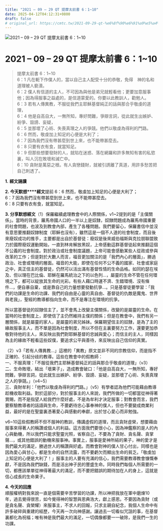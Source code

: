 ```yaml
---
title: "2021 – 09 – 29 QT 提摩太前書 6：1~10"
date: 2025-04-12T04:12:31+0800
draft: false
# original_url: https://cmtc.tw/2021-09-29-qt-%e6%8f%90%e6%91%a9%e5%a4%aa%e5%89%8d%e6%9b%b8-6%ef%bc%9a110
---
```


![2021 – 09 – 29 QT 提摩太前書 6：1~10](/images/qt.jpg   "2021 – 09 – 29 QT 提摩太前書 6：1~10")

# 2021 – 09 – 29 QT 提摩太前書 6：1~10

> 提摩太前書 6：1~10  
> 6：1 凡在軛下作僕人的，當以自己主人配受十分的恭敬，免得　神的名和道理被人褻瀆。  
> 6：2 僕人有信道的主人，不可因為與他是弟兄就輕看他；更要加意服事他；因為得服事之益處的，是信道蒙愛的。你要以此教訓人，勸勉人。  
> 6：3 若有人傳異教，不服從我們主耶穌基督純正的話與那合乎敬虔的道理，  
> 6：4 他是自高自大，一無所知，專好問難，爭辯言詞，從此就生出嫉妒、紛爭、毀謗、妄疑，  
> 6：5 並那壞了心術、失喪真理之人的爭競。他們以敬虔為得利的門路。  
> 6：6 然而，敬虔加上知足的心便是大利了；  
> 6：7 因為我們沒有帶甚麼到世上來，也不能帶甚麼去。  
> 6：8 只要有衣有食，就當知足。  
> 6：9 但那些想要發財的人，就陷在迷惑、落在網羅和許多無知有害的私慾裏，叫人沉在敗壞和滅亡中。  
> 6：10 貪財是萬惡之根。有人貪戀錢財，就被引誘離了真道，用許多愁苦把自己刺透了。

**1.** **經文誦讀**

**2. 今天默想****經文**提前 6：6 然而，敬虔加上知足的心便是大利了；  
6：7 因為我們沒有帶甚麼到世上來，也不能帶甚麼去。  
6：8 只要有衣有食，就當知足。

**3. 分享默想經文**（1）保羅繼續處理教會中的人際關係，v1~2提到的是「主僕關係」。當時的背景，羅馬帝國人口的一半以上是奴隸，奴隸問題成為羅馬帝國重要的社會問題，也波及到教會內部，產生了各種問題。我們要留心，保羅書信中並沒有意思要推翻奴隸制度（耶穌也沒有），雖然這是一個不人道的社會制度，而且後來廢奴成功的推手，主要都是出自於基督徒：廢奴是後來威伯福斯與克拉朋聯盟致力於國際廢奴運動開始，一直到林肯解放黑奴，上帝感動這群基督徒起來推翻這個不公義的社會制度。對於政治或社會制度議題，上帝可能會感動某些人從政或參與改革的工作；但是對於大數人而言，福音更加關注的是「我們內心的層面」，勝過政治、社會或環境的層面。福音的大能，即使在任何不公不義的國家、社會或家庭之中，真正信主的基督徒，仍然可以活出滿有基督性情的生命品格。如同約瑟在埃及、但以理在巴比倫、耶穌在羅馬統治之下的以色列…，屬靈的生命不管在任何環境之下，都可以綻放其生命的光彩。有些人藉口時運不濟、生錯環境、沒有條件…，便自暴自棄，或是靠自己的力量想要發動抗爭…。只是基督徒要學習：「我們的功課是生命的功課、我們的自由是心靈的真自由、基督徒的仇敵是魔鬼、世界與老我」，聖經的教導都指向生命，而不是專注在環境的抗爭。

所以當基督徒的奴隸信主了，並不會馬上改變主僕關係，改變的是屬靈的生命。在當時的社會制度上，即使信了主仍然維持主僕的關係；但是在教會中，我們有另一層關係，就是屬靈的家人，是屬靈的弟兄姊妹。保羅期望信主的奴隸，是為了主的緣故服事主人，而不單是因為社會制度，所以不但在主裏要努力工作，還要更加恭敬對待他的主人，來反映出我們對耶穌基督的忠誠與愛心；而信主的主人，同樣因為主的緣故不輕看這些奴僕，要追求公平與善待，來反映出自己信仰的真實。

（2）v3「若有人傳異教…」這裡的「異教」原文並非不同的宗教信仰，而是指不正確的、引起分歧的教導。這些在教會中的假教師：  
一、不服真理：「不服從我們主耶穌基督純正的話與那合乎敬虔的道理」（v3）  
二、生命敗壞，結出「壞果子」，造成教會破口：「他是自高自大，一無所知，專好問難，爭辯言詞，從此就生出嫉妒、紛爭、毀謗、妄疑，並那壞了心術、失喪真理之人的爭競。」（v4~5）  
三、貪財牟利：「他們以敬虔為得利的門路。」（v5）有學者認為他們可能藉由教導趁機收取利益。對於這部分，對於服事主的人來說，我們所做的一切都當從神得著賞賜，而不是指望人給我們什麼好處，不是為牟利才決定服事；對教會而言，我們要察驗教導者的話語與生命，不要虧待忠心事奉神的僕人，但也不要變成商業利益，最好的是在聖靈裏憑著愛心與感動的奉獻，出於甘心愛心而非勉強。

v6~10這些假教師不但不服神的教訓，傳講虛假的道理，而且貪財虛榮，想要藉由服事來得著人的稱讚或個人的利益。這方面我們要很小心，因為神鑑察的是人的內心與動機，所以我們只能求聖靈光照，省察自己，不要為了貪財、貪名聲、貪掌聲…，或其他錯誤的動機來服事神。事實上，服事是愛神所結的果子，神的愛才是我們最大的滿足，勝過世人的稱讚與好處。而教會對神的僕人甘心付出，同樣也是因為愛心與甘心，都是生命的自然流露，而不要虧欠而顯出生命的貧乏。「敬虔加上知足的心便是大利了！」服事主的人要有充滿的信心，我們需要教導教會慷慨奉獻，不是因為我們缺錢，而是活出神子民的豐盛生命。同時我們每個人所需要的一切，都應該單單從神得著最大的滿足，而不要把錯誤的期待加在人的身上，這就是信心成長的生命果子。

**4. 今天的回應**  
順服權柄對我來說一直是個需要辛苦學習的功課，所以神把我放在軍中磨煉10年，過去覺得很苦，如今覺得神的智慧與恩典浩大，獻上感恩。不要因為貪財（或是貪名聲、貪榮耀）來服事主，不求人的回報，只求主親自紀念，我個人生命中有許多破碎與重建的經歷，今天再一次向神感謝。讓過去一切看似咒詛的事，在基督裏都化為祝福；唯有神是我們最大的滿足，一切偶像都要一一破除，是我們一生的功課。